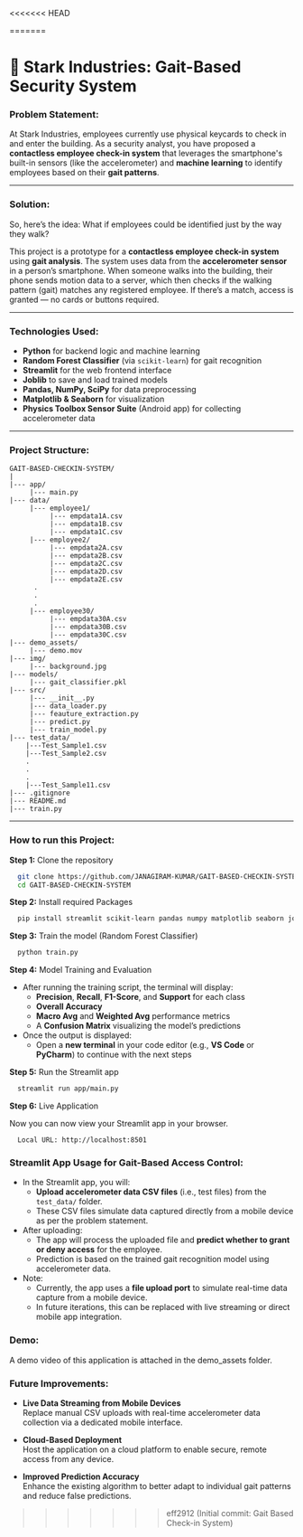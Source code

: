 <<<<<<< HEAD

=======
# 🏤 Stark Industries: Gait-Based Security System

### Problem Statement:

At Stark Industries, employees currently use physical keycards to check in and enter the building. As a security analyst, you have proposed a **contactless employee check-in system** that leverages the smartphone's built-in sensors (like the accelerometer) and **machine learning** to identify employees based on their **gait patterns**.

---

### Solution:

So, here’s the idea: What if employees could be identified just by the way they walk?

This project is a prototype for a **contactless employee check-in system** using **gait analysis**. The system uses data from the **accelerometer sensor** in a person’s smartphone. When someone walks into the building, their phone sends motion data to a server, which then checks if the walking pattern (gait) matches any registered employee. If there’s a match, access is granted — no cards or buttons required.

---

### Technologies Used:

- **Python** for backend logic and machine learning
- **Random Forest Classifier** (via `scikit-learn`) for gait recognition
- **Streamlit** for the web frontend interface
- **Joblib** to save and load trained models
- **Pandas, NumPy, SciPy** for data preprocessing
- **Matplotlib & Seaborn** for visualization
- **Physics Toolbox Sensor Suite** (Android app) for collecting accelerometer data

---

### Project Structure:
```
GAIT-BASED-CHECKIN-SYSTEM/
|
|--- app/
     |--- main.py
|--- data/
     |--- employee1/
          |--- empdata1A.csv
          |--- empdata1B.csv
          |--- empdata1C.csv
     |--- employee2/
          |--- empdata2A.csv
          |--- empdata2B.csv
          |--- empdata2C.csv
          |--- empdata2D.csv
          |--- empdata2E.csv
      .
      .
      .
     |--- employee30/
          |--- empdata30A.csv
          |--- empdata30B.csv
          |--- empdata30C.csv
|--- demo_assets/
     |--- demo.mov
|--- img/
     |--- background.jpg
|--- models/
     |--- gait_classifier.pkl
|--- src/
     |--- __init__.py
     |--- data_loader.py
     |--- feauture_extraction.py
     |--- predict.py
     |--- train_model.py
|--- test_data/
    |---Test_Sample1.csv
    |---Test_Sample2.csv
    .
    .
    .
    |---Test_Sample11.csv    
|--- .gitignore
|--- README.md
|--- train.py
```
---

### How to run this Project:

**Step 1:** Clone the repository
```bash
  git clone https://github.com/JANAGIRAM-KUMAR/GAIT-BASED-CHECKIN-SYSTEM.git
  cd GAIT-BASED-CHECKIN-SYSTEM
```

**Step 2:** Install required Packages
```bash
  pip install streamlit scikit-learn pandas numpy matplotlib seaborn joblib scipy
```
**Step 3:** Train the model (Random Forest Classifier)
```bash
  python train.py
```
**Step 4:**  Model Training and Evaluation

- After running the training script, the terminal will display:
  - **Precision**, **Recall**, **F1-Score**, and **Support** for each class
  - **Overall Accuracy**
  - **Macro Avg** and **Weighted Avg** performance metrics
  - A **Confusion Matrix** visualizing the model’s predictions
- Once the output is displayed:
  - Open a **new terminal** in your code editor (e.g., **VS Code** or **PyCharm**) to continue with the next steps

**Step 5:** Run the Streamlit app
```bash
  streamlit run app/main.py
```
**Step 6:** Live Application

Now you can now view your Streamlit app in your browser.
```
  Local URL: http://localhost:8501
```

### Streamlit App Usage for Gait-Based Access Control:

- In the Streamlit app, you will:
  - **Upload accelerometer data CSV files** (i.e., test files) from the `test_data/` folder.
  - These CSV files simulate data captured directly from a mobile device as per the problem statement.
- After uploading:
  - The app will process the uploaded file and **predict whether to grant or deny access** for the employee.
  - Prediction is based on the trained gait recognition model using accelerometer data.
- Note:
  - Currently, the app uses a **file upload port** to simulate real-time data capture from a mobile device.
  - In future iterations, this can be replaced with live streaming or direct mobile app integration.

### Demo:

A demo video of this application is attached in the demo_assets folder.

### Future Improvements:

- **Live Data Streaming from Mobile Devices**  
  Replace manual CSV uploads with real-time accelerometer data collection via a dedicated mobile interface.

- **Cloud-Based Deployment**  
  Host the application on a cloud platform to enable secure, remote access from any device.

- **Improved Prediction Accuracy**  
  Enhance the existing algorithm to better adapt to individual gait patterns and reduce false predictions.
>>>>>>> eff2912 (Initial commit: Gait Based Check-in System)
